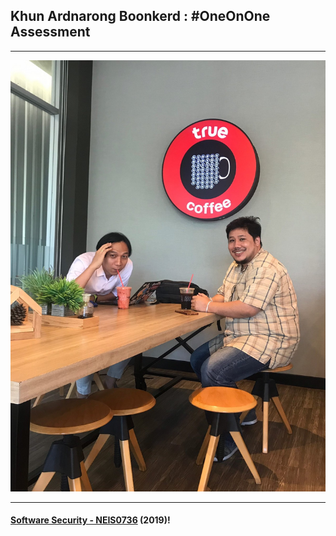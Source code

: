 ## Khun **Ardnarong Boonkerd** : #OneOnOne Assessment 

---

![](ArdnarongB.jpg "Ardnarong Boonkerd")

---

#### **[Software Security - NEIS0736](../) (2019)**!